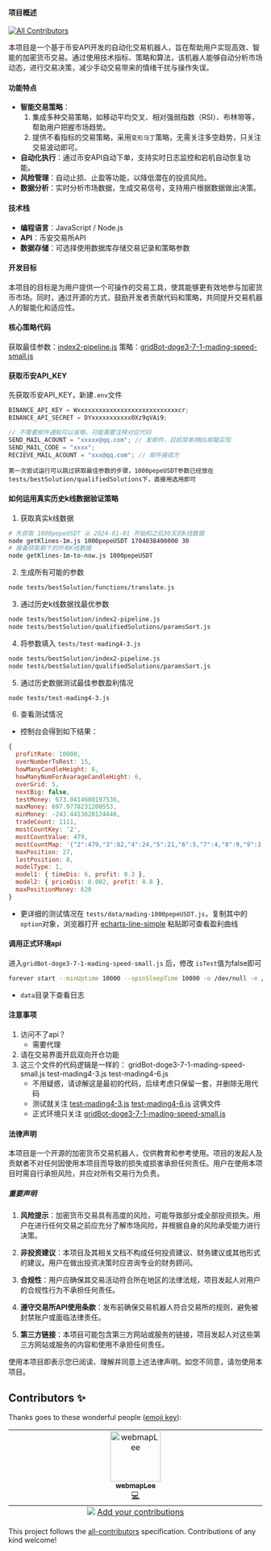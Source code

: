 #### 项目概述
<!-- ALL-CONTRIBUTORS-BADGE:START - Do not remove or modify this section -->
[![All Contributors](https://img.shields.io/badge/all_contributors-1-orange.svg?style=flat-square)](#contributors-)
<!-- ALL-CONTRIBUTORS-BADGE:END -->
本项目是一个基于币安API开发的自动化交易机器人，旨在帮助用户实现高效、智能的加密货币交易。通过使用技术指标、策略和算法，该机器人能够自动分析市场动态，进行交易决策，减少手动交易带来的情绪干扰与操作失误。

#### 功能特点
- **智能交易策略**：
    1. 集成多种交易策略，如移动平均交叉、相对强弱指数（RSI）、布林带等，帮助用户把握市场趋势。
    2. 提供不看指标的交易策略，采用`变形马丁`策略，无需关注多空趋势，只关注交易波动即可。
- **自动化执行**：通过币安API自动下单，支持实时日志监控和宕机自动恢复功能。
- **风险管理**：自动止损、止盈等功能，以降低潜在的投资风险。
- **数据分析**：实时分析市场数据，生成交易信号，支持用户根据数据做出决策。

#### 技术栈
- **编程语言**：JavaScript / Node.js
- **API**：币安交易所API
- **数据存储**：可选择使用数据库存储交易记录和策略参数

#### 开发目标
本项目的目标是为用户提供一个可操作的交易工具，使其能够更有效地参与加密货币市场。同时，通过开源的方式，鼓励开发者贡献代码和策略，共同提升交易机器人的智能化和适应性。

#### 核心策略代码

获取最佳参数：[index2-pipeline.js](https://github.com/fulinpeng/trading-bot/tree/main-deprecated/tests/bestSolution/index2-pipeline.js)
策略：[gridBot-doge3-7-1-mading-speed-small.js](https://github.com/fulinpeng/trading-bot/tree/main-deprecated/gridBot-doge3-7-1-mading-speed-small.js)

#### 获取币安API_KEY
先获取币安API_KEY，新建`.env`文件
```js
BINANCE_API_KEY = Wxxxxxxxxxxxxxxxxxxxxxxxxxxxxcr;
BINANCE_API_SECRET = DYxxxxxxxxxxx0Xz9qVAi9;

// 不需要邮件通知可以省略，可能需要注释对应代码
SEND_MAIL_ACOUNT = "xxxxx@qq.com"; // 发邮件，目前简单用QQ邮箱实现
SEND_MAIL_CODE = "xxxx";
RECIEVE_MAIL_ACOUNT = "xxx@qq.com"; // 邮件接收方
```

`第一次尝试运行可以跳过获取最佳参数的步骤，1000pepeUSDT参数已经放在tests/bestSolution/qualifiedSolutions下，直接用选用即可`


#### 如何运用真实历史k线数据验证策略

1. 获取真实k线数据
```sh
# 先获取 1000pepeUSDT 从 2024-01-01 开始和之后30天的k线数据
node getKlines-1m.js 1000pepeUSDT 1704038400000 30
# 接着获取剩下的所有K线数据
node getKlines-1m-to-now.js 1000pepeUSDT
```
2. 生成所有可能的参数
```sh
node tests/bestSolution/functions/translate.js
```
3. 通过历史k线数据找最优参数
```sh
node tests/bestSolution/index2-pipeline.js
node tests/bestSolution/qualifiedSolutions/paramsSort.js
```
4. 将参数填入 `tests/test-mading4-3.js`
```sh
node tests/bestSolution/index2-pipeline.js
node tests/bestSolution/qualifiedSolutions/paramsSort.js
```
5. 通过历史数据测试最佳参数盈利情况
```sh
node tests/test-mading4-3.js
```
6. 查看测试情况

* 控制台会得到如下结果：
```js
{
  profitRate: 10000,
  overNumberToRest: 15,
  howManyCandleHeight: 6,
  howManyNumForAvarageCandleHight: 6,
  overGrid: 5,
  nextBig: false,
  testMoney: 673.0414680197536,
  maxMoney: 697.9778231200553,
  minMoney: -243.4413620124446,
  tradeCount: 1111,
  mostCountKey: '2',
  mostCountValue: 479,
  mostCountMap: '{"2":479,"3":82,"4":24,"5":21,"6":5,"7":4,"8":9,"9":3,"10":2,"11":1,"12":1,"13":1,"14":1,"15":1,"17":1,"18":1,"19":1,"22":1,"27":1}',
  maxPosition: 27,
  lastPosition: 8,
  modelType: 1,
  model1: { timeDis: 6, profit: 0.3 },
  model2: { priceDis: 0.002, profit: 0.8 },
  maxPositionMoney: 620
}
```

* 更详细的测试情况在 `tests/data/mading-1000pepeUSDT.js`，复制其中的`option`对象，浏览器打开 [echarts-line-simple](https://echarts.apache.org/examples/zh/editor.html?c=line-simple) 粘贴即可查看盈利曲线

#### 调用正式环境api
进入`gridBot-doge3-7-1-mading-speed-small.js` 后，修改 `isTest`值为false即可

```sh
forever start --minUptime 10000 --spinSleepTime 10000 -o /dev/null -e /dev/null gridBot-mading-speed-small-1000pepe.js
```

* `data`目录下查看日志

#### 注意事项
1. 访问不了api？
    * 需要代理
2. 请在交易界面开启双向开仓功能
3. 这三个文件的代码逻辑是一样的： gridBot-doge3-7-1-mading-speed-small.js test-mading4-3.js test-mading4-6.js
    * 不用疑惑，请谅解这是最初的代码，后续考虑只保留一套，并删除无用代码
    * 测试就关注 [test-mading4-3.js](https://github.com/fulinpeng/trading-bot/tree/main-deprecated/tests/test-mading4-3.js) [test-mading4-6.js](https://github.com/fulinpeng/trading-bot/tree/main-deprecated/tests/test-mading4-6.js) 这俩文件
    * 正式环境只关注 [gridBot-doge3-7-1-mading-speed-small.js](https://github.com/fulinpeng/trading-bot/tree/main-deprecated/gridBot-doge3-7-1-mading-speed-small.js)

#### 法律声明

本项目是一个开源的加密货币交易机器人，仅供教育和参考使用。项目的发起人及贡献者不对任何因使用本项目而导致的损失或损害承担任何责任。用户在使用本项目时需自行承担风险，并应对所有交易行为负责。

##### 重要声明

1. **风险提示**：加密货币交易具有高度的风险，可能导致部分或全部投资损失。用户在进行任何交易之前应充分了解市场风险，并根据自身的风险承受能力进行决策。

2. **非投资建议**：本项目及其相关文档不构成任何投资建议、财务建议或其他形式的建议。用户在做出投资决策时应咨询专业的财务顾问。

3. **合规性**：用户应确保其交易活动符合所在地区的法律法规，项目发起人对用户的合规性行为不承担任何责任。

4. **遵守交易所API使用条款**：发布前确保交易机器人符合交易所的规则，避免被封禁账户或面临法律责任。

5. **第三方链接**：本项目可能包含第三方网站或服务的链接，项目发起人对这些第三方网站或服务的内容和使用不承担任何责任。

使用本项目即表示您已阅读、理解并同意上述法律声明。如您不同意，请勿使用本项目。

## Contributors ✨

Thanks goes to these wonderful people ([emoji key](https://allcontributors.org/docs/en/emoji-key)):

<!-- ALL-CONTRIBUTORS-LIST:START - Do not remove or modify this section -->
<!-- prettier-ignore-start -->
<!-- markdownlint-disable -->
<table>
  <tbody>
    <tr>
      <td align="center" valign="top" width="14.28%"><a href="https://github.com/webmapLee"><img src="https://avatars.githubusercontent.com/u/20334500?v=4?s=100" width="100px;" alt="webmapLee"/><br /><sub><b>webmapLee</b></sub></a><br /><a href="https://github.com/fulinpeng/trading-bot/commits?author=webmapLee" title="Code">💻</a></td>
    </tr>
  </tbody>
  <tfoot>
    <tr>
      <td align="center" size="13px" colspan="7">
        <img src="https://raw.githubusercontent.com/all-contributors/all-contributors-cli/1b8533af435da9854653492b1327a23a4dbd0a10/assets/logo-small.svg">
          <a href="https://all-contributors.js.org/docs/en/bot/usage">Add your contributions</a>
        </img>
      </td>
    </tr>
  </tfoot>
</table>

<!-- markdownlint-restore -->
<!-- prettier-ignore-end -->

<!-- ALL-CONTRIBUTORS-LIST:END -->

This project follows the [all-contributors](https://github.com/all-contributors/all-contributors) specification. Contributions of any kind welcome!